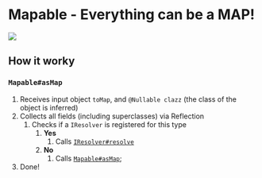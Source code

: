 # Mapable - Everything can be a MAP!
[![](https://jitpack.io/v/AndyNoob/Mapable.svg)](https://jitpack.io/#AndyNoob/Mapable)
## How it worky
### `Mapable#asMap`
1. Receives input object `toMap`, and `@Nullable clazz` (the class of the object is inferred)
2. Collects all fields (including superclasses) via Reflection
   1. Checks if a `IResolver` is registered for this type
      1. **Yes**
         1. Calls [`IResolver#resolve`](src/main/java/me/comfortable_andy/mapable/resolvers/IResolver.java)
      2. **No**
         1. Calls [`Mapable#asMap`](#mapableasmap);
3. Done!